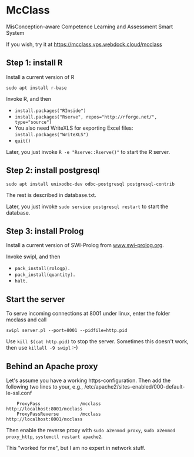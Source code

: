 # McClass
MisConception-aware Competence Learning and Assessment Smart System

If you wish, try it at https://mcclass.vps.webdock.cloud/mcclass

## Step 1: install R

Install a current version of R

`sudo apt install r-base`

Invoke R, and then

* `install.packages("RInside")`
* `install.packages("Rserve", repos="http://rforge.net/", type="source")`
* You also need WriteXLS for exporting Excel files: `install.packages("WriteXLS")`
* `quit()`

Later, you just invoke `R -e "Rserve::Rserve()"` to start the R server.

## Step 2: install postgresql

`sudo apt install unixodbc-dev odbc-postgresql postgresql-contrib`

The rest is described in database.txt.

Later, you just invoke `sudo service postgresql restart` to start the database.

## Step 3: install Prolog

Install a current version of SWI-Prolog from www.swi-prolog.org.

Invoke swipl, and then

* `pack_install(rologp).`
* `pack_install(quantity).`
* `halt.`

## Start the server
To serve incoming connections at 8001 under linux, enter the folder mcclass and call 

`swipl server.pl --port=8001 --pidfile=http.pid`

Use `kill $(cat http.pid)` to stop the server. Sometimes this doesn't work, then use `killall -9 swipl` :-)

## Behind an Apache proxy
Let's assume you have a working https-configuration. Then add the following two lines to your, e.g.,
/etc/apache2/sites-enabled/000-default-le-ssl.conf

        ProxyPass               /mcclass        http://localhost:8001/mcclass
        ProxyPassReverse        /mcclass        http://localhost:8001/mcclass

Then enable the reverse proxy with `sudo a2enmod proxy`, `sudo a2enmod proxy_http`, `systemctl restart apache2`.

This "worked for me", but I am no expert in network stuff.
